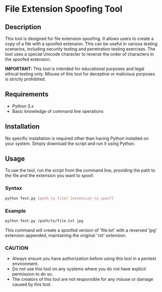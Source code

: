# File Extension Spoofing Tool

## Description
This tool is designed for file extension spoofing. It allows users to create a copy of a file with a spoofed extension. This can be useful in various testing scenarios, including security testing and penetration testing exercises. The tool uses a special Unicode character to reverse the order of characters in the spoofed extension.

**IMPORTANT:** This tool is intended for educational purposes and legal ethical testing only. Misuse of this tool for deceptive or malicious purposes is strictly prohibited.

## Requirements
- Python 3.x
- Basic knowledge of command line operations

## Installation
No specific installation is required other than having Python installed on your system. Simply download the script and run it using Python.

## Usage
To use the tool, run the script from the command line, providing the path to the file and the extension you want to spoof.

### Syntax
```bash
python fest.py [path_to_file] [extension_to_spoof]
```

### Example
```bash
python fest.py /path/to/file.txt jpg
```

This command will create a spoofed version of 'file.txt' with a reversed 'jpg' extension appended, maintaining the original '.txt' extension.

### CAUTION
- Always ensure you have authorization before using this tool in a pentest environment.
- Do not use this tool on any systems where you do not have explicit permission to do so.
- The creators of this tool are not responsible for any misuse or damage caused by this tool.
